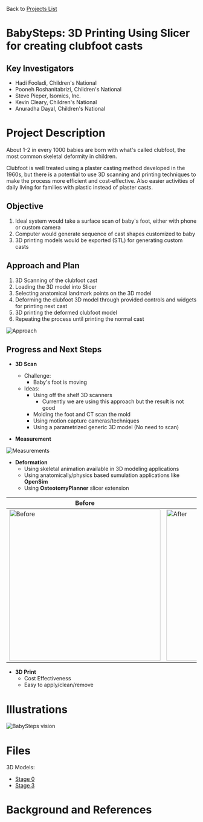 Back to [Projects List](../../README.md#ProjectsList)

# BabySteps: 3D Printing Using Slicer for creating clubfoot casts

## Key Investigators

- Hadi Fooladi, Children's National
- Pooneh Roshanitabrizi, Children's National
- Steve Pieper, Isomics, Inc.
- Kevin Cleary, Children's National
- Anuradha Dayal, Children's National

# Project Description

About 1-2 in every 1000 babies are born with what's called clubfoot, the most common skeletal deformity in children.

Clubfoot is well treated using a plaster casting method developed in the 1960s, but there is a potential to use
3D scanning and printing techniques to make the process more efficient and cost-effective.  Also easier activities of
daily living for families with plastic instead of plaster casts.

<!-- Add a short paragraph describing the project. -->

## Objective

<!-- Describe here WHAT you would like to achieve (what you will have as end result). -->

1. Ideal system would take a surface scan of baby's foot, either with phone or custom camera
1. Computer would generate sequence of cast shapes customized to baby
1. 3D printing models would be exported (STL) for generating custom casts

## Approach and Plan

<!-- Describe here HOW you would like to achieve the objectives stated above. -->

1. 3D Scanning of the clubfoot cast
1. Loading the 3D model into Slicer
1. Selecting anatomical landmark points on the 3D model
1. Deforming the clubfoot 3D model through provided controls and widgets for printing next cast
1. 3D printing the deformed clubfoot model
1. Repeating the process until printing the normal cast

![Approach](Approach.png)

## Progress and Next Steps

<!-- Update this section as you make progress, describing of what you have ACTUALLY DONE. If there are specific steps that you could not complete then you can describe them here, too. -->

- **3D Scan**
  - Challenge:
    - Baby's foot is moving
  - Ideas:
    - Using off the shelf 3D scanners
      - Currently we are using this approach but the result is not good
    - Molding the foot and CT scan the mold
    - Using motion capture cameras/techniques
    - Using a parametrized generic 3D model (No need to scan)

- **Measurement**

![Measurements](Measurements.png)

- **Deformation**
  - Using skeletal animation available in 3D modeling applications
  - Using anatomically/physics based sumulation applications like **OpenSim**
  - Using **OsteotomyPlanner** slicer extension

| Before | After|
|--------|------|
| <img src="Before.png" alt="Before" width="400"/> | <img src="After.png" alt="After" width="400"/> |

- **3D Print**
  - Cost Effectiveness
  - Easy to apply/clean/remove

# Illustrations

![BabySteps vision](babysteps.png)
<!-- Add pictures and links to videos that demonstrate what has been accomplished.
![Description of picture](Example2.jpg)
![Some more images](Example2.jpg)
-->

# Files

3D Models:
- [Stage 0](Models/stage0.vtk)
- [Stage 3](Models/stage3.vtk)

# Background and References


<!-- If you developed any software, include link to the source code repository. If possible, also add links to sample data, and to any relevant publications. -->
